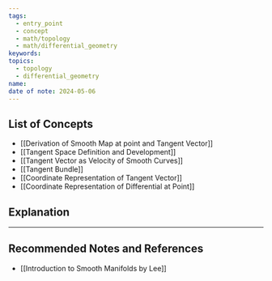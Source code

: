```yaml
---
tags:
  - entry_point
  - concept
  - math/topology
  - math/differential_geometry
keywords: 
topics:
  - topology
  - differential_geometry
name: 
date of note: 2024-05-06
---
```


##  List of Concepts

- [[Derivation of Smooth Map at point and Tangent Vector]]
- [[Tangent Space Definition and Development]]
- [[Tangent Vector as Velocity of Smooth Curves]]
- [[Tangent Bundle]]
- [[Coordinate Representation of Tangent Vector]]
- [[Coordinate Representation of Differential at Point]]


## Explanation





-----------
##  Recommended Notes and References

- [[Introduction to Smooth Manifolds by Lee]]